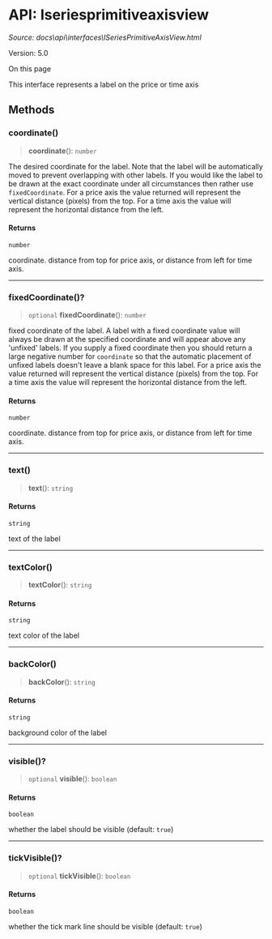 # API: Iseriesprimitiveaxisview

*Source: docs\api\interfaces\ISeriesPrimitiveAxisView.html*

Version: 5.0

On this page

This interface represents a label on the price or time axis

## Methods[​](ISeriesPrimitiveAxisView.html#methods "Direct link to Methods")

### coordinate()[​](ISeriesPrimitiveAxisView.html#coordinate "Direct link to coordinate\(\)")

> **coordinate**(): `number`

The desired coordinate for the label. Note that the label will be automatically moved to prevent overlapping with other labels. If you would like the label to be drawn at the exact coordinate under all circumstances then rather use `fixedCoordinate`. For a price axis the value returned will represent the vertical distance (pixels) from the top. For a time axis the value will represent the horizontal distance from the left.

#### Returns[​](ISeriesPrimitiveAxisView.html#returns "Direct link to Returns")

`number`

coordinate. distance from top for price axis, or distance from left for time axis.

* * *

### fixedCoordinate()?[​](ISeriesPrimitiveAxisView.html#fixedcoordinate "Direct link to fixedCoordinate\(\)?")

> `optional` **fixedCoordinate**(): `number`

fixed coordinate of the label. A label with a fixed coordinate value will always be drawn at the specified coordinate and will appear above any 'unfixed' labels. If you supply a fixed coordinate then you should return a large negative number for `coordinate` so that the automatic placement of unfixed labels doesn't leave a blank space for this label. For a price axis the value returned will represent the vertical distance (pixels) from the top. For a time axis the value will represent the horizontal distance from the left.

#### Returns[​](ISeriesPrimitiveAxisView.html#returns-1 "Direct link to Returns")

`number`

coordinate. distance from top for price axis, or distance from left for time axis.

* * *

### text()[​](ISeriesPrimitiveAxisView.html#text "Direct link to text\(\)")

> **text**(): `string`

#### Returns[​](ISeriesPrimitiveAxisView.html#returns-2 "Direct link to Returns")

`string`

text of the label

* * *

### textColor()[​](ISeriesPrimitiveAxisView.html#textcolor "Direct link to textColor\(\)")

> **textColor**(): `string`

#### Returns[​](ISeriesPrimitiveAxisView.html#returns-3 "Direct link to Returns")

`string`

text color of the label

* * *

### backColor()[​](ISeriesPrimitiveAxisView.html#backcolor "Direct link to backColor\(\)")

> **backColor**(): `string`

#### Returns[​](ISeriesPrimitiveAxisView.html#returns-4 "Direct link to Returns")

`string`

background color of the label

* * *

### visible()?[​](ISeriesPrimitiveAxisView.html#visible "Direct link to visible\(\)?")

> `optional` **visible**(): `boolean`

#### Returns[​](ISeriesPrimitiveAxisView.html#returns-5 "Direct link to Returns")

`boolean`

whether the label should be visible (default: `true`)

* * *

### tickVisible()?[​](ISeriesPrimitiveAxisView.html#tickvisible "Direct link to tickVisible\(\)?")

> `optional` **tickVisible**(): `boolean`

#### Returns[​](ISeriesPrimitiveAxisView.html#returns-6 "Direct link to Returns")

`boolean`

whether the tick mark line should be visible (default: `true`)
